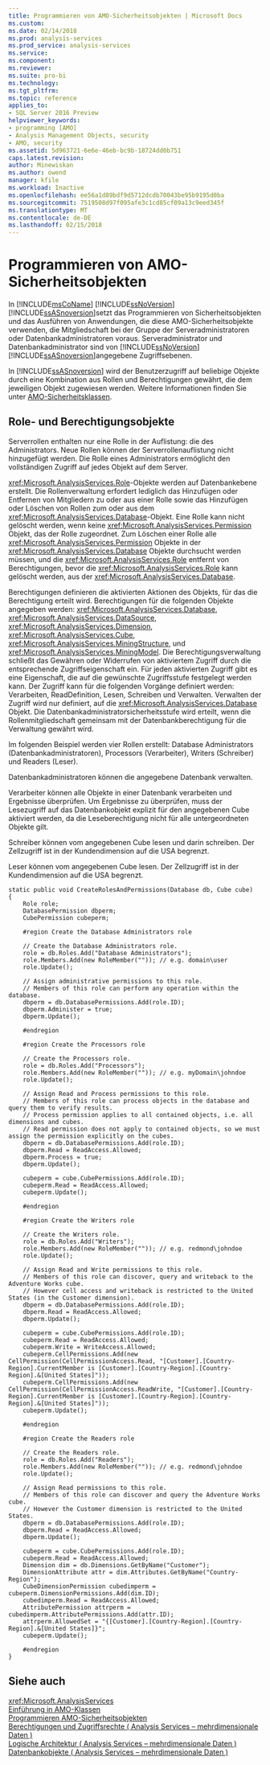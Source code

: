 ```yaml
---
title: Programmieren von AMO-Sicherheitsobjekten | Microsoft Docs
ms.custom: 
ms.date: 02/14/2018
ms.prod: analysis-services
ms.prod_service: analysis-services
ms.service: 
ms.component: 
ms.reviewer: 
ms.suite: pro-bi
ms.technology: 
ms.tgt_pltfrm: 
ms.topic: reference
applies_to:
- SQL Server 2016 Preview
helpviewer_keywords:
- programming [AMO]
- Analysis Management Objects, security
- AMO, security
ms.assetid: 5d963721-6e6e-46eb-bc9b-18724dd0b751
caps.latest.revision: 
author: Minewiskan
ms.author: owend
manager: kfile
ms.workload: Inactive
ms.openlocfilehash: ee56a1d89bdf9d5712dcdb70043be95b9195d0ba
ms.sourcegitcommit: 7519508d97f095afe3c1cd85cf09a13c9eed345f
ms.translationtype: MT
ms.contentlocale: de-DE
ms.lasthandoff: 02/15/2018
---
```

# <a name="programming-amo-security-objects"></a>Programmieren von AMO-Sicherheitsobjekten
  In [!INCLUDE[msCoName](../../../includes/msconame-md.md)] [!INCLUDE[ssNoVersion](../../../includes/ssnoversion-md.md)] [!INCLUDE[ssASnoversion](../../../includes/ssasnoversion-md.md)]setzt das Programmieren von Sicherheitsobjekten und das Ausführen von Anwendungen, die diese AMO-Sicherheitsobjekte verwenden, die Mitgliedschaft bei der Gruppe der Serveradministratoren oder Datenbankadministratoren voraus. Serveradministrator und Datenbankadministrator sind von [!INCLUDE[ssNoVersion](../../../includes/ssnoversion-md.md)] [!INCLUDE[ssASnoversion](../../../includes/ssasnoversion-md.md)]angegebene Zugriffsebenen.  
  
 In [!INCLUDE[ssASnoversion](../../../includes/ssasnoversion-md.md)] wird der Benutzerzugriff auf beliebige Objekte durch eine Kombination aus Rollen und Berechtigungen gewährt, die dem jeweiligen Objekt zugewiesen werden. Weitere Informationen finden Sie unter [AMO-Sicherheitsklassen](../../../analysis-services/multidimensional-models/analysis-management-objects/amo-security-classes.md).  
  
## <a name="role-and-permission-objects"></a>Role- und Berechtigungsobjekte  
 Serverrollen enthalten nur eine Rolle in der Auflistung: die des Administrators. Neue Rollen können der Serverrollenauflistung nicht hinzugefügt werden. Die Rolle eines Administrators ermöglicht den vollständigen Zugriff auf jedes Objekt auf dem Server.  
  
 <xref:Microsoft.AnalysisServices.Role>-Objekte werden auf Datenbankebene erstellt. Die Rollenverwaltung erfordert lediglich das Hinzufügen oder Entfernen von Mitgliedern zu oder aus einer Rolle sowie das Hinzufügen oder Löschen von Rollen zum oder aus dem <xref:Microsoft.AnalysisServices.Database>-Objekt. Eine Rolle kann nicht gelöscht werden, wenn keine <xref:Microsoft.AnalysisServices.Permission> Objekt, das der Rolle zugeordnet. Zum Löschen einer Rolle alle <xref:Microsoft.AnalysisServices.Permission> Objekte in der <xref:Microsoft.AnalysisServices.Database> Objekte durchsucht werden müssen, und die <xref:Microsoft.AnalysisServices.Role> entfernt von Berechtigungen, bevor die <xref:Microsoft.AnalysisServices.Role> kann gelöscht werden, aus der <xref:Microsoft.AnalysisServices.Database>.  
  
 Berechtigungen definieren die aktivierten Aktionen des Objekts, für das die Berechtigung erteilt wird. Berechtigungen für die folgenden Objekte angegeben werden: <xref:Microsoft.AnalysisServices.Database>, <xref:Microsoft.AnalysisServices.DataSource>, <xref:Microsoft.AnalysisServices.Dimension>, <xref:Microsoft.AnalysisServices.Cube>, <xref:Microsoft.AnalysisServices.MiningStructure>, und <xref:Microsoft.AnalysisServices.MiningModel>. Die Berechtigungsverwaltung schließt das Gewähren oder Widerrufen von aktiviertem Zugriff durch die entsprechende Zugriffseigenschaft ein. Für jeden aktivierten Zugriff gibt es eine Eigenschaft, die auf die gewünschte Zugriffsstufe festgelegt werden kann. Der Zugriff kann für die folgenden Vorgänge definiert werden: Verarbeiten, ReadDefinition, Lesen, Schreiben und Verwalten. Verwalten der Zugriff wird nur definiert, auf die <xref:Microsoft.AnalysisServices.Database> Objekt. Die Datenbankadministratorsicherheitsstufe wird erteilt, wenn die Rollenmitgliedschaft gemeinsam mit der Datenbankberechtigung für die Verwaltung gewährt wird.  
  
 Im folgenden Beispiel werden vier Rollen erstellt: Database Administrators (Datenbankadministratoren), Processors (Verarbeiter), Writers (Schreiber) und Readers (Leser).  
  
 Datenbankadministratoren können die angegebene Datenbank verwalten.  
  
 Verarbeiter können alle Objekte in einer Datenbank verarbeiten und Ergebnisse überprüfen. Um Ergebnisse zu überprüfen, muss der Lesezugriff auf das Datenbankobjekt explizit für den angegebenen Cube aktiviert werden, da die Leseberechtigung nicht für alle untergeordneten Objekte gilt.  
  
 Schreiber können vom angegebenen Cube lesen und darin schreiben. Der Zellzugriff ist in der Kundendimension auf die USA begrenzt.  
  
 Leser können vom angegebenen Cube lesen. Der Zellzugriff ist in der Kundendimension auf die USA begrenzt.  
  
```  
static public void CreateRolesAndPermissions(Database db, Cube cube)  
{  
    Role role;  
    DatabasePermission dbperm;  
    CubePermission cubeperm;  
  
    #region Create the Database Administrators role  
  
    // Create the Database Administrators role.  
    role = db.Roles.Add("Database Administrators");  
    role.Members.Add(new RoleMember("")); // e.g. domain\user  
    role.Update();  
  
    // Assign administrative permissions to this role.  
    // Members of this role can perform any operation within the database.  
    dbperm = db.DatabasePermissions.Add(role.ID);  
    dbperm.Administer = true;  
    dbperm.Update();  
  
    #endregion  
  
    #region Create the Processors role  
  
    // Create the Processors role.  
    role = db.Roles.Add("Processors");  
    role.Members.Add(new RoleMember("")); // e.g. myDomain\johndoe  
    role.Update();  
  
    // Assign Read and Process permissions to this role.  
    // Members of this role can process objects in the database and query them to verify results.  
    // Process permission applies to all contained objects, i.e. all dimensions and cubes.  
    // Read permission does not apply to contained objects, so we must assign the permission explicitly on the cubes.  
    dbperm = db.DatabasePermissions.Add(role.ID);  
    dbperm.Read = ReadAccess.Allowed;  
    dbperm.Process = true;  
    dbperm.Update();  
  
    cubeperm = cube.CubePermissions.Add(role.ID);  
    cubeperm.Read = ReadAccess.Allowed;  
    cubeperm.Update();  
  
    #endregion  
  
    #region Create the Writers role  
  
    // Create the Writers role.  
    role = db.Roles.Add("Writers");  
    role.Members.Add(new RoleMember("")); // e.g. redmond\johndoe  
    role.Update();  
  
    // Assign Read and Write permissions to this role.  
    // Members of this role can discover, query and writeback to the Adventure Works cube.  
    // However cell access and writeback is restricted to the United States (in the Customer dimension).  
    dbperm = db.DatabasePermissions.Add(role.ID);  
    dbperm.Read = ReadAccess.Allowed;  
    dbperm.Update();  
  
    cubeperm = cube.CubePermissions.Add(role.ID);  
    cubeperm.Read = ReadAccess.Allowed;  
    cubeperm.Write = WriteAccess.Allowed;  
    cubeperm.CellPermissions.Add(new CellPermission(CellPermissionAccess.Read, "[Customer].[Country-Region].CurrentMember is [Customer].[Country-Region].[Country-Region].&[United States]"));  
    cubeperm.CellPermissions.Add(new CellPermission(CellPermissionAccess.ReadWrite, "[Customer].[Country-Region].CurrentMember is [Customer].[Country-Region].[Country-Region].&[United States]"));  
    cubeperm.Update();  
  
    #endregion  
  
    #region Create the Readers role  
  
    // Create the Readers role.  
    role = db.Roles.Add("Readers");  
    role.Members.Add(new RoleMember("")); // e.g. redmond\johndoe  
    role.Update();  
  
    // Assign Read permissions to this role.  
    // Members of this role can discover and query the Adventure Works cube.  
    // However the Customer dimension is restricted to the United States.  
    dbperm = db.DatabasePermissions.Add(role.ID);  
    dbperm.Read = ReadAccess.Allowed;  
    dbperm.Update();  
  
    cubeperm = cube.CubePermissions.Add(role.ID);  
    cubeperm.Read = ReadAccess.Allowed;  
    Dimension dim = db.Dimensions.GetByName("Customer");  
    DimensionAttribute attr = dim.Attributes.GetByName("Country-Region");  
    CubeDimensionPermission cubedimperm = cubeperm.DimensionPermissions.Add(dim.ID);  
    cubedimperm.Read = ReadAccess.Allowed;  
    AttributePermission attrperm = cubedimperm.AttributePermissions.Add(attr.ID);  
    attrperm.AllowedSet = "{[Customer].[Country-Region].[Country-Region].&[United States]}";  
    cubeperm.Update();  
  
    #endregion  
}  
```  
  
## <a name="see-also"></a>Siehe auch  
 <xref:Microsoft.AnalysisServices>   
 [Einführung in AMO-Klassen](../../../analysis-services/multidimensional-models/analysis-management-objects/amo-classes-introduction.md)   
 [Programmieren AMO-Sicherheitsobjekten](../../../analysis-services/multidimensional-models/analysis-management-objects/programming-amo-security-objects.md)   
 [Berechtigungen und Zugriffsrechte &#40; Analysis Services – mehrdimensionale Daten &#41;](http://msdn.microsoft.com/library/59fa3573-f985-46cb-8042-7da71bd59a7b)   
 [Logische Architektur &#40; Analysis Services – mehrdimensionale Daten &#41;](../../../analysis-services/multidimensional-models/olap-logical/understanding-microsoft-olap-logical-architecture.md)   
 [Datenbankobjekte &#40; Analysis Services – mehrdimensionale Daten &#41;](../../../analysis-services/multidimensional-models/olap-logical/database-objects-analysis-services-multidimensional-data.md)  
  
  
